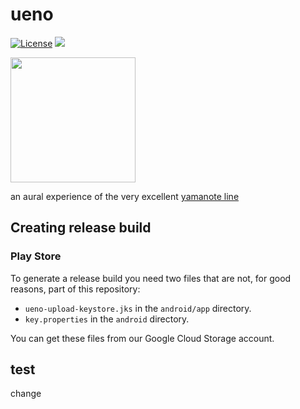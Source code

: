 # ueno

[![License](https://img.shields.io/badge/license-MIT-green.svg?style=flat)](https://github.com/tramlinehq/ueno/blob/master/LICENSE)
[![](https://img.shields.io/itunes/v/1658845856)](https://apps.apple.com/us/app/ueno/id1658845856)

<img src="https://user-images.githubusercontent.com/50663/220053519-3dab4fe3-f287-43c3-8428-39634f1bdba3.png" height="200" target="_blank">

an aural experience of the very excellent [yamanote line](https://en.wikipedia.org/wiki/Yamanote_Line)

## Creating release build

### Play Store

To generate a release build you need two files that are not, for good reasons, part of this repository:

- `ueno-upload-keystore.jks` in the `android/app` directory.
- `key.properties` in the `android` directory.

You can get these files from our Google Cloud Storage account.

## test
change
